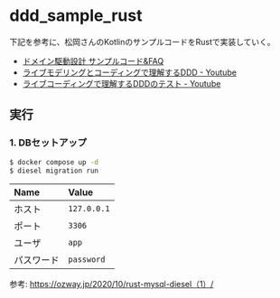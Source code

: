 # ddd_sample_rust

下記を参考に、松岡さんのKotlinのサンプルコードをRustで実装していく。

* [ドメイン駆動設計 サンプルコード&FAQ](https://booth.pm/ja/items/3363104)
* [ライブモデリングとコーディングで理解するDDD - Youtube](https://youtu.be/A2EU0paEVJ0)
* [ライブコーディングで理解するDDDのテスト - Youtube](https://youtu.be/Z3Wc6mfvx7I)

## 実行

### 1. DBセットアップ

```bash
$ docker compose up -d
$ diesel migration run
```

| Name       | Value       |
|:-----------|:------------|
| ホスト     | `127.0.0.1` |
| ポート     | `3306`      |
| ユーザ     | `app`       |
| パスワード | `password`  |

参考: https://ozway.jp/2020/10/rust-mysql-diesel（1）/

